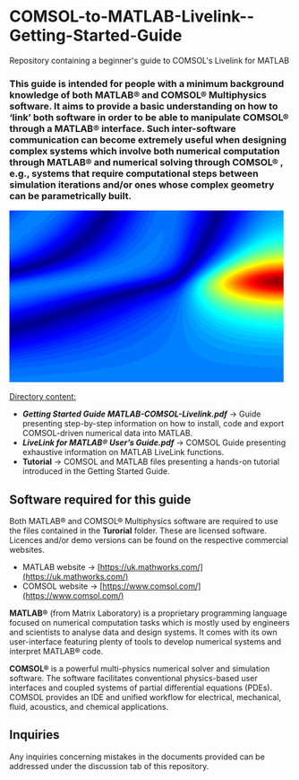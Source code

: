 # COMSOL-to-MATLAB-Livelink--Getting-Started-Guide
Repository containing a beginner's guide to COMSOL's Livelink for MATLAB

### This guide is intended for people with a minimum background knowledge of both MATLAB® and COMSOL® Multiphysics software. It aims to provide a basic understanding on how to ‘link’ both software in order to be able to manipulate COMSOL® through a MATLAB® interface. Such inter-software communication can become extremely useful when designing complex systems which involve both numerical computation through MATLAB® and numerical solving through COMSOL® , e.g., systems that require computational steps between simulation iterations and/or ones whose complex geometry can be parametrically built.

![](Tutorial/data_line.png)

<ins>Directory content:</ins>

* **_Getting Started Guide MATLAB-COMSOL-Livelink.pdf_** $\rightarrow$ Guide presenting step-by-step information on how to install, code and export COMSOL-driven numerical data into MATLAB.
* **_LiveLink for MATLAB® User’s Guide.pdf_** $\rightarrow$ COMSOL Guide presenting exhaustive information on MATLAB LiveLink functions.
* **Tutorial** $\rightarrow$ COMSOL and MATLAB files presenting a hands-on tutorial introduced in the Getting Started Guide.

## Software required for this guide

Both MATLAB® and COMSOL® Multiphysics software are required to use the files contained in the **Turorial** folder. These are licensed software. Licences and/or demo versions can be found on the respective commercial websites. 

* MATLAB website $\rightarrow$ [https://uk.mathworks.com/](https://uk.mathworks.com/)
* COMSOL website $\rightarrow$ [https://www.comsol.com/](https://www.comsol.com/)

**MATLAB®** (from Matrix Laboratory) is a proprietary programming language focused on numerical computation tasks which is mostly used by engineers and
scientists to analyse data and design systems. It comes with its own user-interface featuring plenty of tools to develop numerical systems and interpret
MATLAB® code.

**COMSOL®** is a powerful multi-physics numerical solver and simulation software. The software facilitates conventional physics-based user interfaces and coupled systems of partial differential equations (PDEs). COMSOL provides an IDE and unified workflow for electrical, mechanical, fluid, acoustics, and chemical applications.

## Inquiries

Any inquiries concerning mistakes in the documents provided can be addressed under the discussion tab of this repository.


